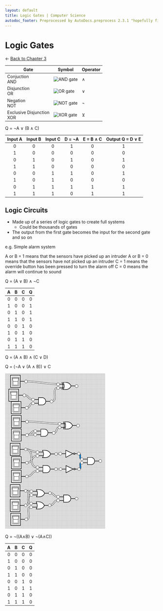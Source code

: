 ```yaml
---
layout: default
title: Logic Gates | Computer Science
autodoc_footer: Preprocessed by AutoDocs.preprocess 2.3.1 "hopefully fix indexes" ⓒ Starwort, 2020
---
```


# Logic Gates

← [Back to Chapter 3](./index.html)

Gate | Symbol | Operator
--- | --- | ---
Conjuction<br>AND | ![AND gate](https://upload.wikimedia.org/wikipedia/commons/thumb/b/b9/AND_ANSI_Labelled.svg/120px-AND_ANSI_Labelled.svg.png) | ∧
Disjunction<br>OR | ![OR gate](https://upload.wikimedia.org/wikipedia/commons/thumb/1/16/OR_ANSI_Labelled.svg/120px-OR_ANSI_Labelled.svg.png) | ∨
Negation<br>NOT | ![NOT gate](https://upload.wikimedia.org/wikipedia/commons/thumb/6/60/NOT_ANSI_Labelled.svg/120px-NOT_ANSI_Labelled.svg.png) | ¬
Exclusive Disjunction<br>XOR | ![XOR gate](https://upload.wikimedia.org/wikipedia/commons/thumb/1/17/XOR_ANSI_Labelled.svg/120px-XOR_ANSI_Labelled.svg.png) | ⊻

Q = ¬A ∨ (B ∧ C)

Input A | Input B | Input C | D = ¬A | E = B ∧ C | Output Q = D ∨ E
:---: | :---: | :---: | :---: | :---: | :---:
0 | 0 | 0 | 1 | 0 | 1
1 | 0 | 0 | 0 | 0 | 0
0 | 1 | 0 | 1 | 0 | 1
1 | 1 | 0 | 0 | 0 | 0
0 | 0 | 1 | 1 | 0 | 1
1 | 0 | 1 | 0 | 0 | 0
0 | 1 | 1 | 1 | 1 | 1
1 | 1 | 1 | 0 | 1 | 1

## Logic Circuits

- Made up of a series of logic gates to create full systems
  - Could be thousands of gates
- The output from the first gate becomes the input for the second gate and so on

e.g. Simple alarm system

A or B = 1 means that the sensors have picked up an intruder
A or B = 0 means that the sensors have not picked up an intruder
C = 1 means the override button has been pressed to turn the alarm off
C = 0 means the alarm will continue to sound

Q = (A ∨ B) ∧ ¬C

  A |   B |   C |   Q
:-: | :-: | :-: | :-:
  0 |   0 |   0 |   0
  1 |   0 |   0 |   1
  0 |   1 |   0 |   1
  1 |   1 |   0 |   1
  0 |   0 |   1 |   0
  1 |   0 |   1 |   0
  0 |   1 |   1 |   0
  1 |   1 |   1 |   0

Q = (A ∧ B) ∧ (C ∨ D)

Q = (¬A ∨ (A ∧ B)) ∨ C

![Q = A ⊻ (B ∧ C), Q = A ⊻ (B ∧ B), Q = ¬(A ∨ B) ∧ ¬(A ∧ C), Q = (A ∨ B) ∧ (A ∨ C)](./gates.png)

Q = ¬((A∧B) ∨ ¬(A∧C))

 A | B | C | Q
:-:|:-:|:-:|:-:
 0 | 0 | 0 | 0
 1 | 0 | 0 | 0
 0 | 1 | 0 | 0
 1 | 1 | 0 | 0
 0 | 0 | 1 | 0
 1 | 0 | 1 | 1
 0 | 1 | 1 | 0
 1 | 1 | 1 | 0
